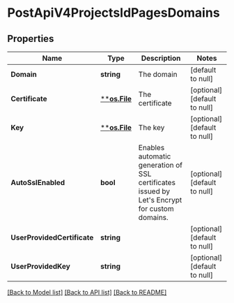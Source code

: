 # PostApiV4ProjectsIdPagesDomains

## Properties
Name | Type | Description | Notes
------------ | ------------- | ------------- | -------------
**Domain** | **string** | The domain | [default to null]
**Certificate** | [****os.File**](*os.File.md) | The certificate | [optional] [default to null]
**Key** | [****os.File**](*os.File.md) | The key | [optional] [default to null]
**AutoSslEnabled** | **bool** | Enables automatic generation of SSL certificates issued by Let&#39;s Encrypt for custom domains. | [optional] [default to null]
**UserProvidedCertificate** | **string** |  | [optional] [default to null]
**UserProvidedKey** | **string** |  | [optional] [default to null]

[[Back to Model list]](../README.md#documentation-for-models) [[Back to API list]](../README.md#documentation-for-api-endpoints) [[Back to README]](../README.md)


